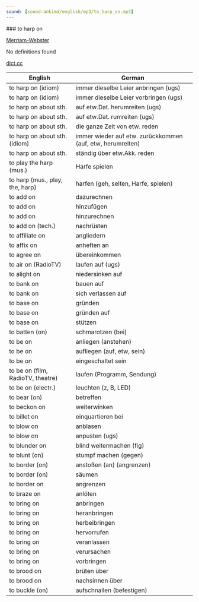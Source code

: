 ```yaml
---
sound: [sound:ankimd/english/mp3/to_harp_on.mp3]
---
```


\### to harp on

[Merriam-Webster](https://www.merriam-webster.com/dictionary/to+harp+on)

No definitions found

[dict.cc](https://www.dict.cc/to+harp+on)

| English        | German       |
| -------------- | ------------ |
| to harp on (idiom) | immer dieselbe Leier anbringen (ugs) |
| to harp on (idiom) | immer dieselbe Leier vorbringen (ugs) |
| to harp on about sth. | auf etw.Dat. herumreiten (ugs) |
| to harp on about sth. | auf etw.Dat. rumreiten (ugs) |
| to harp on about sth. | die ganze Zeit von etw. reden |
| to harp on about sth. (idiom) | immer wieder auf etw. zurückkommen (auf, etw, herumreiten) |
| to harp on about sth. | ständig über etw.Akk. reden |
| to play the harp (mus.) | Harfe spielen |
| to harp (mus., play, the, harp) | harfen (geh, selten, Harfe, spielen) |
| to add on | dazurechnen |
| to add on | hinzufügen |
| to add on | hinzurechnen |
| to add on (tech.) | nachrüsten |
| to affiliate on | angliedern |
| to affix on | anheften an |
| to agree on | übereinkommen |
| to air on (RadioTV) | laufen auf (ugs) |
| to alight on | niedersinken auf |
| to bank on | bauen auf |
| to bank on | sich verlassen auf |
| to base on | gründen |
| to base on | gründen auf |
| to base on | stützen |
| to batten (on) | schmarotzen (bei) |
| to be on | anliegen (anstehen) |
| to be on | aufliegen (auf, etw, sein) |
| to be on | eingeschaltet sein |
| to be on (film, RadioTV, theatre) | laufen (Programm, Sendung) |
| to be on (electr.) | leuchten (z, B, LED) |
| to bear (on) | betreffen |
| to beckon on | weiterwinken |
| to billet on | einquartieren bei |
| to blow on | anblasen |
| to blow on | anpusten (ugs) |
| to blunder on | blind weitermachen (fig) |
| to blunt (on) | stumpf machen (gegen) |
| to border (on) | anstoßen (an) (angrenzen) |
| to border (on) | säumen |
| to border on | angrenzen |
| to braze on | anlöten |
| to bring on | anbringen |
| to bring on | heranbringen |
| to bring on | herbeibringen |
| to bring on | hervorrufen |
| to bring on | veranlassen |
| to bring on | verursachen |
| to bring on | vorbringen |
| to brood on | brüten über |
| to brood on | nachsinnen über |
| to buckle (on) | aufschnallen (befestigen) |
